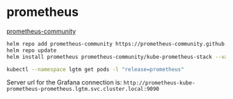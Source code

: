 # prometheus

[prometheus-community](https://github.com/prometheus-community/helm-charts/blob/main/charts/kube-prometheus-stack/README.md)

```bash
helm repo add prometheus-community https://prometheus-community.github.io/helm-charts
helm repo update
helm install prometheus prometheus-community/kube-prometheus-stack --values prometheus-values.yaml -n lgtm

kubectl --namespace lgtm get pods -l "release=prometheus"
```

Server url for the Grafana connection is: `http://prometheus-kube-prometheus-prometheus.lgtm.svc.cluster.local:9090`
